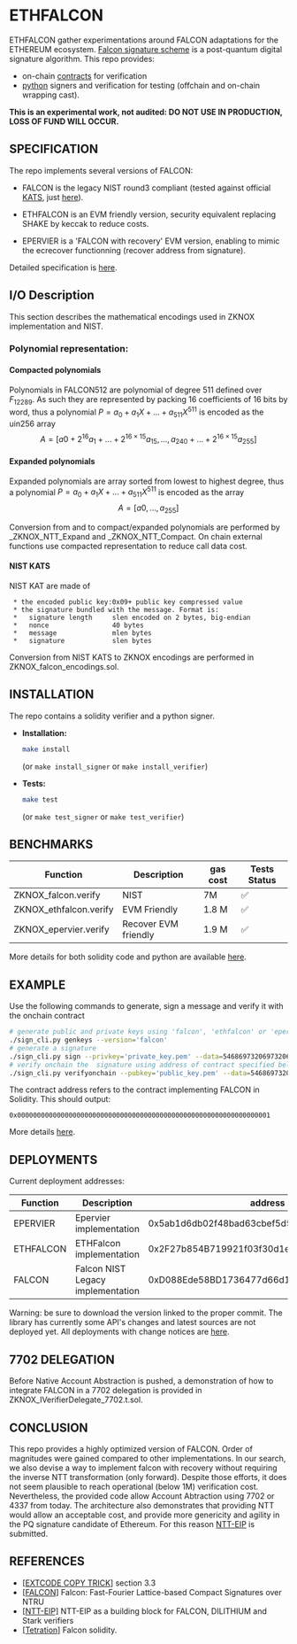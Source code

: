 # ETHFALCON

ETHFALCON gather experimentations around FALCON adaptations for the ETHEREUM ecosystem. [Falcon signature scheme](https://falcon-sign.info/) is a post-quantum digital signature algorithm. 
This repo provides:

* on-chain [contracts](https://github.com/ZKNoxHQ/ETHFALCON/tree/main/src) for verification
* [python](https://github.com/ZKNoxHQ/ETHFALCON/tree/main/python-ref) signers and verification for testing (offchain and on-chain wrapping cast).


**This is an experimental work, not audited: DO NOT USE IN PRODUCTION, LOSS OF FUND WILL OCCUR.**

## SPECIFICATION

The repo implements several versions of FALCON:

* FALCON is the legacy NIST round3 compliant (tested against official [KATS](https://csrc.nist.gov/projects/post-quantum-cryptography/post-quantum-cryptography-standardization/round-3-submissions), just [here](https://github.com/ZKNoxHQ/ETHFALCON/blob/8152c5fc770e863bec799b5cc21dd551ab585fd9/test/ZKNOX_falconKATS.t.sol#L73)).

* ETHFALCON is an EVM friendly version, security equivalent replacing SHAKE by keccak to reduce costs.

* EPERVIER is a 'FALCON with recovery' EVM version, enabling to mimic the ecrecover functionning (recover address from signature).


Detailed specification is [here](./doc/specification.md). 


## I/O Description

This section describes the mathematical encodings used in ZKNOX implementation and NIST.

### Polynomial representation:


#### Compacted polynomials 

Polynomials in FALCON512 are polynomial of degree 511 defined over $F_{12289}$. As such they are represented by packing 16 coefficients of 16 bits by word, thus a polynomial $P=a_0+a_1X+...+a_{511}X^{511}$ is encoded as the uin256 array $$A=[a0+2^{16}a_1+ ...+2^{16\times 15}a_{15}, ..., a_{240}+ ...+2^{16\times 15}a_{255}]$$


#### Expanded polynomials 

Expanded polynomials are array sorted from lowest to highest degree, thus a polynomial $P=a_0+a_1X+...+a_{511}X^{511}$ is encoded as the array $$A=[a0, ..., a_{255}]$$

Conversion from and to compact/expanded polynomials are performed by _ZKNOX_NTT_Expand and _ZKNOX_NTT_Compact. On chain external functions use compacted representation to reduce call data cost.

#### NIST KATS

NIST KAT are made of

     * the encoded public key:0x09+ public key compressed value
     * the signature bundled with the message. Format is:
	 *   signature length     slen encoded on 2 bytes, big-endian
	 *   nonce                40 bytes
	 *   message              mlen bytes
	 *   signature            slen bytes

Conversion from NIST KATS to ZKNOX encodings are performed in ZKNOX_falcon_encodings.sol.


## INSTALLATION


The repo contains a solidity verifier and a python signer. 

* **Installation:**
    ```bash
    make install
    ```
    (or `make install_signer` or `make install_verifier`)

* **Tests:**
    ```bash
    make test
    ```
    (or `make test_signer` or `make test_verifier`)

## BENCHMARKS


| Function                   | Description               | gas cost | Tests Status |
|------------------------|---------------------|---------------------|---------------------|
| ZKNOX_falcon.verify       | NIST       | 7M | :white_check_mark:|
| ZKNOX_ethfalcon.verify       | EVM Friendly      | 1.8 M | :white_check_mark:|
| ZKNOX_epervier.verify       | Recover EVM friendly      | 1.9 M | :white_check_mark:|


More details for both solidity code and python are available [here](./doc/benchmarks.md).

## EXAMPLE


Use the following commands to generate, sign a message and verify it with the onchain contract
```bash
# generate public and private keys using 'falcon', 'ethfalcon' or 'epervier'
./sign_cli.py genkeys --version='falcon'
# generate a signature
./sign_cli.py sign --privkey='private_key.pem' --data=546869732069732061207472616e73616374696f6e
# verify onchain the  signature using address of contract specified below (ensure --version is compliant with address)
./sign_cli.py verifyonchain --pubkey='public_key.pem' --data=546869732069732061207472616e73616374696f6e --signature='sig' --contractaddress='0xD088Ede58BD1736477d66d114D842bDE279A41Fa' --rpc='https://sepolia.optimism.io'w
```
The contract address refers to the contract implementing FALCON in Solidity. This should output:
```
0x0000000000000000000000000000000000000000000000000000000000000001
```
More details [here](./doc/example.md).



## DEPLOYMENTS

Current deployment addresses:

| Function                   | Description               |address | testnets |
|------------------------|---------------------|---------------------|---------------------|
| EPERVIER     | Epervier implementation     | 0x5ab1d6db02f48bad63cbef5d51c534A76aEB824B | [Optimism (Sepolia)](https://sepolia-optimism.etherscan.io/address/0x5ab1d6db02f48bad63cbef5d51c534A76aEB824B) |
| ETHFALCON     | ETHFalcon implementation      | 0x2F27b854B719921f03f30d1e5d0aE8e0aE7f96cA | [Optimism (Sepolia)](https://sepolia-optimism.etherscan.io/address/0x2F27b854B719921f03f30d1e5d0aE8e0aE7f96cA) |
| FALCON     | Falcon NIST Legacy implementation      | 0xD088Ede58BD1736477d66d114D842bDE279A41Fa | [Optimism (Sepolia)](https://sepolia-optimism.etherscan.io/address/0xD088Ede58BD1736477d66d114D842bDE279A41Fa)|


Warning: be sure to download the version linked to the proper commit. The library has currently some API's changes and latest sources are not deployed yet.
All deployments with change notices are [here](./doc/deployments.md).




## 7702 DELEGATION

Before Native Account Abstraction is pushed, a demonstration of how to integrate FALCON in a 7702 delegation is provided in ZKNOX_IVerifierDelegate_7702.t.sol.



## CONCLUSION

This repo provides a highly optimized version of FALCON. Order of magnitudes were gained compared to other implementations. In our search, we also devise a way to implement falcon with recovery without requiring the inverse NTT transformation (only forward).
Despite those efforts, it does not seem plausible to reach operational (below 1M) verification cost. Nevertheless, the provided code allow Account Abtraction using 7702 or 4337 from today.
The architecture also demonstrates that providing NTT would allow an acceptable cost, and provide more genericity and agility in the PQ signature candidate of Ethereum. For this reason [NTT-EIP]() is submitted.

## REFERENCES
- [[EXTCODE COPY TRICK]](https://eprint.iacr.org/2023/939) section 3.3
- [[FALCON]](https://falcon-sign.info/falcon.pdf) Falcon: Fast-Fourier Lattice-based
Compact Signatures over NTRU
- [[NTT-EIP]]() NTT-EIP as a building block for FALCON, DILITHIUM and Stark verifiers 
- [[Tetration]](https://github.com/Tetration-Lab/falcon-solidity/blob/main/src/Falcon.sol) Falcon solidity.
